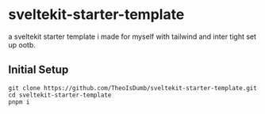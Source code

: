 # sveltekit-starter-template

a sveltekit starter template i made for myself with tailwind and inter tight set up ootb.

## Initial Setup

```
git clone https://github.com/TheoIsDumb/sveltekit-starter-template.git
cd sveltekit-starter-template
pnpm i
```

